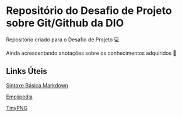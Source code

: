 # Repositório do Desafio de Projeto sobre Git/Github da DIO
Repositório criado para o Desafio de Projeto 💻

Ainda acrescentando anotações sobre os conhecimentos adquiridos 🌱

## Links Úteis
[Sintaxe Básica Markdown](https://www.markdownguide.org/basic-syntax/)

[Emojipedia](https://emojipedia.org/objects/)

[TinyPNG](https://tinypng.com/)
